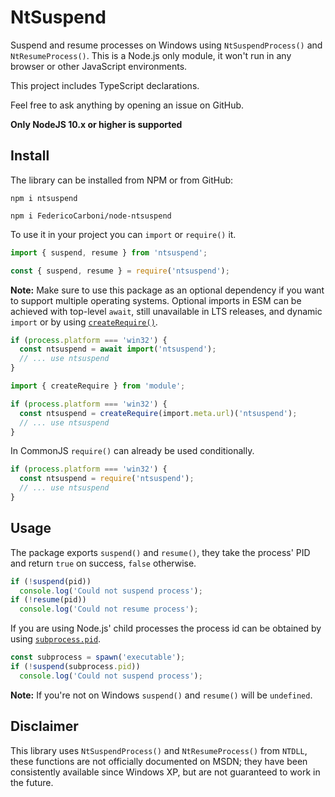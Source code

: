 # NtSuspend
Suspend and resume processes on Windows using `NtSuspendProcess()` and
`NtResumeProcess()`. This is a Node.js only module, it won't run in any
browser or other JavaScript environments.

This project includes TypeScript declarations.

Feel free to ask anything by opening an issue on GitHub.

**Only NodeJS 10.x or higher is supported**

## Install
The library can be installed from NPM or from GitHub:

`npm i ntsuspend`

`npm i FedericoCarboni/node-ntsuspend`

To use it in your project you can `import` or `require()` it.

```ts
import { suspend, resume } from 'ntsuspend';
```
```ts
const { suspend, resume } = require('ntsuspend');
```

**Note:** Make sure to use this package as an optional dependency if you want to
support multiple operating systems. Optional imports in ESM can be achieved with
top-level `await`, still unavailable in LTS releases, and dynamic `import` or by
using [`createRequire()`](https://nodejs.org/dist/latest-v12.x/docs/api/modules.html#modules_module_createrequire_filename).

```ts
if (process.platform === 'win32') {
  const ntsuspend = await import('ntsuspend');
  // ... use ntsuspend
}
```

```ts
import { createRequire } from 'module';

if (process.platform === 'win32') {
  const ntsuspend = createRequire(import.meta.url)('ntsuspend');
  // ... use ntsuspend
}
```

In CommonJS `require()` can already be used conditionally.

```ts
if (process.platform === 'win32') {
  const ntsuspend = require('ntsuspend');
  // ... use ntsuspend
}
```

## Usage
The package exports `suspend()` and `resume()`, they take the process' PID and
return `true` on success, `false` otherwise.

```ts
if (!suspend(pid))
  console.log('Could not suspend process');
if (!resume(pid))
  console.log('Could not resume process');
```

If you are using Node.js' child processes the process id can be obtained by using [`subprocess.pid`](https://nodejs.org/api/child_process.html#child_process_subprocess_pid).

```ts
const subprocess = spawn('executable');
if (!suspend(subprocess.pid))
  console.log('Could not suspend process');
```

**Note:** If you're not on Windows `suspend()` and `resume()` will be `undefined`.

## Disclaimer
This library uses `NtSuspendProcess()` and `NtResumeProcess()` from `NTDLL`, these functions are not
officially documented on MSDN; they have been consistently available since Windows XP, but are not
guaranteed to work in the future.
